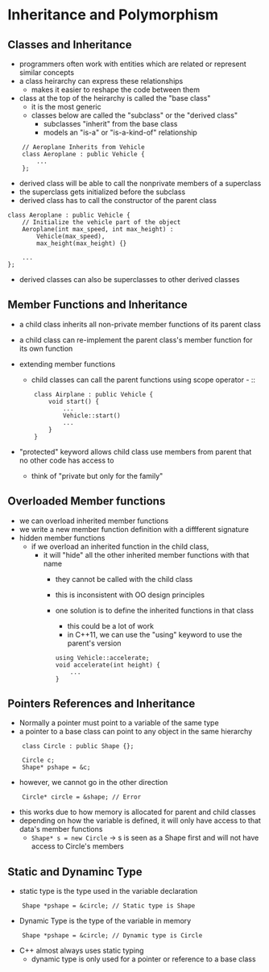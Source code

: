 # Inheritance and Polymorphism

## Classes and Inheritance
- programmers often work with entities which are related or represent similar concepts
- a class heirarchy can express these relationships
    - makes it easier to reshape the code between them
- class at the top of the heirarchy is called the "base class"
    - it is the most generic
    - classes below are called the "subclass" or the "derived class"
        - subclasses "inherit" from the base class
        - models an "is-a" or "is-a-kind-of" relationship
    
```
    // Aeroplane Inherits from Vehicle
    class Aeroplane : public Vehicle {
        ...
    };
```

- derived class will be able to call the nonprivate members of a superclass
- the superclass gets initialized before the subclass
- derived class has to call the constructor of the parent class

```
class Aeroplane : public Vehicle {
    // Initialize the vehicle part of the object
    Aeroplane(int max_speed, int max_height) : 
        Vehicle(max_speed),
        max_height(max_height) {}

    ...
};
```

- derived classes can also be superclasses to other derived classes

## Member Functions and Inheritance
- a child class inherits all non-private member functions of its parent class
- a child class can re-implement the parent class's member function for its own function
- extending member functions
    - child classes can call the parent functions using scope operator - ::

    ```
        class Airplane : public Vehicle {
            void start() {
                ...
                Vehicle::start()
                ...
            }
        }
    ```

- "protected" keyword allows child class use members from parent that no other code has access to
    - think of "private but only for the family"

## Overloaded Member functions
- we can overload inherited member functions
- we write a new member function definition with a diffferent signature
- hidden member functions
    - if we overload an inherited function in the child class, 
        - it will "hide" all the other inherited member functions with that name
            - they cannot be called with the child class
            - this is inconsistent with OO design principles
            - one solution is to define the inherited functions in that class
                - this could be a lot of work
                - in C++11, we can use the "using" keyword to use the parent's version
                
                ```
                using Vehicle::accelerate;
                void accelerate(int height) {
                    ...
                }
                ```

## Pointers References and Inheritance
- Normally a pointer must point to a variable of the same type
- a pointer to a base class can point to any object in the same hierarchy

```
    class Circle : public Shape {};

    Circle c;
    Shape* pshape = &c;

```
- however, we cannot go in the other direction
```
    Circle* circle = &shape; // Error
```

- this works due to how memory is allocated for parent and child classes
- depending on how the variable is defined, it will only have access to that data's member functions
    - `Shape* s = new Circle` -> s is seen as a Shape first and will not have access to Circle's members

## Static and Dynaminc Type
- static type is the type used in the variable declaration
```
    Shape *pshape = &circle; // Static type is Shape
```

- Dynamic Type is the type of the variable in memory
```
    Shape *pshape = &circle; // Dynamic type is Circle
```

- C++ almost always uses static typing
    - dynamic type is only used for a pointer or reference to a base class
